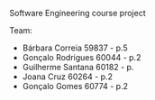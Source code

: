 Software Engineering course project

Team:
- Bárbara Correia 59837 - p.5
- Gonçalo Rodrigues 60044 - p.2
- Guilherme Santana 60182 - p.
- Joana Cruz 60264 - p.2
- Gonçalo Gomes 60774 - p.2
